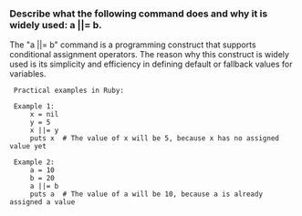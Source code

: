 ### Describe what the following command does and why it is widely used: a ||= b.

The "a ||= b" command is a programming construct that supports conditional assignment operators.
The reason why this construct is widely used is its simplicity and efficiency in defining default or fallback values for variables.

     Practical examples in Ruby:
     
     Example 1:
         x = nil
         y = 5
         x ||= y
         puts x  # The value of x will be 5, because x has no assigned value yet
 
     Example 2:
         a = 10
         b = 20
         a ||= b
         puts a  # The value of a will be 10, because a is already assigned a value
